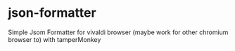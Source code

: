 # json-formatter
 Simple Jsom Formatter for vivaldi browser (maybe work for other chromium browser to) with tamperMonkey
 
